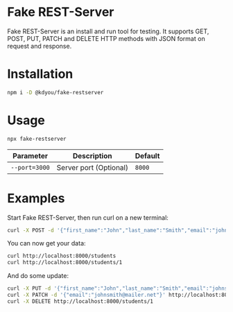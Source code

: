 # Fake REST-Server

Fake REST-Server is an install and run tool for testing. It supports GET, POST, 
PUT, PATCH and DELETE HTTP methods with JSON format on request and response.

# Installation

```sh
npm i -D @kdyou/fake-restserver
```

# Usage

```sh
npx fake-restserver
```

| Parameter     | Description  | Default |
|---------------|--------------|---------|
| `--port=3000` | Server port (Optional) | `8000`  |

# Examples

Start Fake REST-Server, then run curl on a new terminal:
```sh
curl -X POST -d '{"first_name":"John","last_name":"Smith","email":"johnsmith@mailer.net"}' http://localhost:8000/students
```

You can now get your data:
```sh
curl http://localhost:8000/students
curl http://localhost:8000/students/1
```

And do some update:
```sh
curl -X PUT -d '{"first_name":"John","last_name":"Smith","email":"johnsmith@mailer.net"}' http://localhost:8000/students/1
curl -X PATCH -d '{"email":"johnsmith@mailer.net"}' http://localhost:8000/students/1
curl -X DELETE http://localhost:8000/students/1
```
